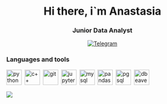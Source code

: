 <div id="header" align="center">
  <h1> Hi there, i`m Anastasia </h1>
  <h3> Junior Data Analyst </h3>
</div>

<div id="refs" align ="center">
  <a href="https://t.me/alxn004">
    <img src="https://img.shields.io/badge/Telegram-blue?style=for-the-badge&logo=telegram&logoColor=white" alt ="Telegram"/>
  </a>
</div>

### Languages and tools
<img src="https://cdn.jsdelivr.net/gh/devicons/devicon@latest/icons/python/python-original.svg" 
title="python" width ="40" height="40"/>&nbsp;
<img src="https://cdn.jsdelivr.net/gh/devicons/devicon@latest/icons/cplusplus/cplusplus-original.svg" title="c++" width ="40" height="40"/>&nbsp;
<img src="https://cdn.jsdelivr.net/gh/devicons/devicon@latest/icons/git/git-original-wordmark.svg" 
  title="git" width ="40" height="40"/>&nbsp;
<img src="https://cdn.jsdelivr.net/gh/devicons/devicon@latest/icons/jupyter/jupyter-original-wordmark.svg" title="jupyter" width ="40" height="40"/>&nbsp;
<img src="https://cdn.jsdelivr.net/gh/devicons/devicon@latest/icons/mysql/mysql-original-wordmark.svg" title="mysql" width ="40" height="40"/>&nbsp;
<img src="https://cdn.jsdelivr.net/gh/devicons/devicon@latest/icons/pandas/pandas-original-wordmark.svg" title="pandas" width ="40" height="40"/>&nbsp;
<img src="https://cdn.jsdelivr.net/gh/devicons/devicon@latest/icons/postgresql/postgresql-original.svg" title="pgsql" width ="40" height="40"/>&nbsp;
<img src="https://cdn.jsdelivr.net/gh/devicons/devicon@latest/icons/dbeaver/dbeaver-original.svg"
  title="dbeaver" width ="40" height="40"/>&nbsp;
  
![](http://github-profile-summary-cards.vercel.app/api/cards/repos-per-language?username=alxn04&theme=default)
